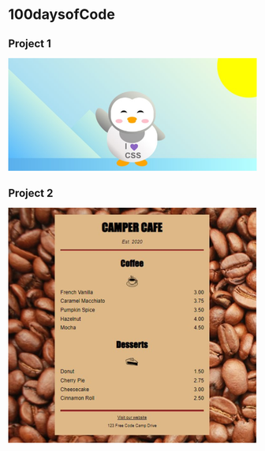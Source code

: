 # 100daysofCode

## Project 1

![Penguin](https://github.com/Subha822/100daysofCode/blob/main/Project1/penguin.jpg)

## Project 2

![Coffee](https://github.com/Subha822/100daysofCode/blob/main/Project2/coffee.jpg)
